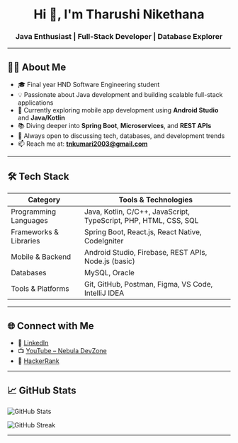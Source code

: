 <h1 align="center">Hi 👋, I'm Tharushi Nikethana</h1>
<h3 align="center">Java Enthusiast | Full-Stack Developer | Database Explorer</h3>

---

## 👩‍💻 About Me

- 🎓 Final year HND Software Engineering student  
- 💡 Passionate about Java development and building scalable full-stack applications  
- 📱 Currently exploring mobile app development using **Android Studio** and **Java/Kotlin**  
- 📚 Diving deeper into **Spring Boot**, **Microservices**, and **REST APIs**  
- 💬 Always open to discussing tech, databases, and development trends  
- 📫 Reach me at: **tnkumari2003@gmail.com**

---

## 🛠 Tech Stack

| **Category**            | **Tools & Technologies**                                  |
|------------------------|------------------------------------------------------------|
| Programming Languages  | Java, Kotlin, C/C++, JavaScript, TypeScript, PHP, HTML, CSS, SQL |
| Frameworks & Libraries | Spring Boot, React.js, React Native, CodeIgniter           |
| Mobile & Backend       | Android Studio, Firebase, REST APIs, Node.js (basic)       |
| Databases              | MySQL, Oracle                                               |
| Tools & Platforms      | Git, GitHub, Postman, Figma, VS Code, IntelliJ IDEA        |


---

## 🌐 Connect with Me

- 🔗 [LinkedIn](https://linkedin.com/in/tharushi-nikethana)  
- 📺 [YouTube – Nebula DevZone](https://www.youtube.com/c/nebuladevzone)  
- 🧠 [HackerRank](https://www.hackerrank.com/tharushi)

---

## 📈 GitHub Stats

<p align="left">
  <img src="https://github-readme-stats.vercel.app/api?username=tharushink&show_icons=true&theme=default" alt="GitHub Stats"/>
</p>

<p align="left">
  <img src="https://github-readme-streak-stats.herokuapp.com/?user=tharushink" alt="GitHub Streak"/>
</p>

---
